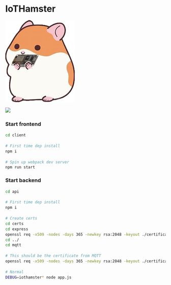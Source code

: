 # IoTHamster

![](logo.png)

![](https://i.imgur.com/wC8Gzra.gif)

### Start frontend

```bash
cd client

# First time dep install
npm i

# Spin up webpack dev server
npm run start
```

### Start backend

```bash
cd api

# First time dep install
npm i

# Create certs
cd certs
cd express
openssl req -x509 -nodes -days 365 -newkey rsa:2048 -keyout ./certificate.key -out certificate.crt
cd ../
cd mqtt

# This should be the certificate from MQTT
openssl req -x509 -nodes -days 365 -newkey rsa:2048 -keyout ./certificate.key -out certificate.crt

# Normal
DEBUG=iothamster* node app.js
```
